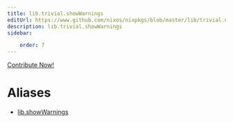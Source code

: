 ```yaml
---
title: lib.trivial.showWarnings
editUrl: https://www.github.com/nixos/nixpkgs/blob/master/lib/trivial.nix#L561C18
description: lib.trivial.showWarnings
sidebar:

    order: 7
---
```


<a href="https://www.github.com/nixos/nixpkgs/blob/master/lib/trivial.nix#L561C18">Contribute Now!</a>


# Aliases

- [lib.showWarnings](/nix-doc-comments/reference/lib/lib-showWarnings)


